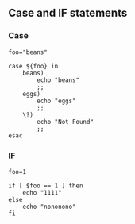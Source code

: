 ## Case and IF statements

### Case

    foo="beans"

    case ${foo} in
        beans)
            echo "beans"
            ;;
        eggs)
            echo "eggs"
            ;;
        \?)
            echo "Not Found"
            ;;
    esac

### IF

    foo=1

    if [ $foo == 1 ] then
        echo "1111"
    else
        echo "nononono"
    fi

